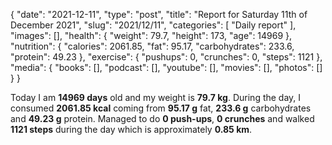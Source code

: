 {
    "date": "2021-12-11",
    "type": "post",
    "title": "Report for Saturday 11th of December 2021",
    "slug": "2021\/12\/11",
    "categories": [
        "Daily report"
    ],
    "images": [],
    "health": {
        "weight": 79.7,
        "height": 173,
        "age": 14969
    },
    "nutrition": {
        "calories": 2061.85,
        "fat": 95.17,
        "carbohydrates": 233.6,
        "protein": 49.23
    },
    "exercise": {
        "pushups": 0,
        "crunches": 0,
        "steps": 1121
    },
    "media": {
        "books": [],
        "podcast": [],
        "youtube": [],
        "movies": [],
        "photos": []
    }
}

Today I am <strong>14969 days</strong> old and my weight is <strong>79.7 kg</strong>. During the day, I consumed <strong>2061.85 kcal</strong> coming from <strong>95.17 g</strong> fat, <strong>233.6 g</strong> carbohydrates and <strong>49.23 g</strong> protein. Managed to do <strong>0 push-ups</strong>, <strong>0 crunches</strong> and walked <strong>1121 steps</strong> during the day which is approximately <strong>0.85 km</strong>.